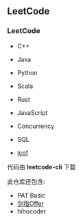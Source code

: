 ## LeetCode

### LeetCode
- C++
- Java
- Python
- Scala
- Rust
- JavaScript

- Concurrency
- SQL

- [lcof](./lcof)  


代码由 __leetcode-cli__ 下载

此仓库还包含:
- PAT Basic
- [剑指Offer](./coding-interview)
- hihocoder
